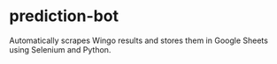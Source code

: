 # prediction-bot

Automatically scrapes Wingo results and stores them in Google Sheets using Selenium and Python.

